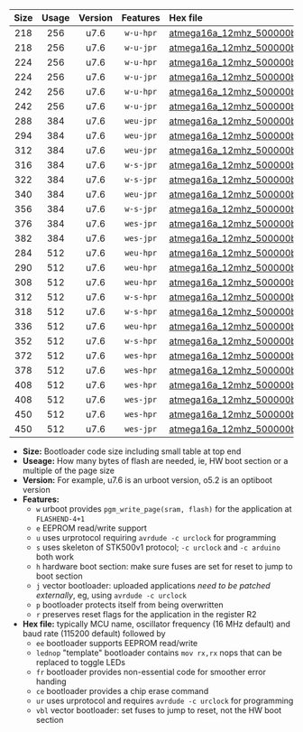 |Size|Usage|Version|Features|Hex file|
|:-:|:-:|:-:|:-:|:--|
|218|256|u7.6|`w-u-hpr`|[atmega16a_12mhz_500000bps_ur.hex](https://raw.githubusercontent.com/stefanrueger/urboot/main//atmega16a_12mhz_500000bps_ur.hex)|
|218|256|u7.6|`w-u-jpr`|[atmega16a_12mhz_500000bps_ur_vbl.hex](https://raw.githubusercontent.com/stefanrueger/urboot/main//atmega16a_12mhz_500000bps_ur_vbl.hex)|
|224|256|u7.6|`w-u-hpr`|[atmega16a_12mhz_500000bps_lednop_ur.hex](https://raw.githubusercontent.com/stefanrueger/urboot/main//atmega16a_12mhz_500000bps_lednop_ur.hex)|
|224|256|u7.6|`w-u-jpr`|[atmega16a_12mhz_500000bps_lednop_ur_vbl.hex](https://raw.githubusercontent.com/stefanrueger/urboot/main//atmega16a_12mhz_500000bps_lednop_ur_vbl.hex)|
|242|256|u7.6|`w-u-hpr`|[atmega16a_12mhz_500000bps_lednop_fr_ur.hex](https://raw.githubusercontent.com/stefanrueger/urboot/main//atmega16a_12mhz_500000bps_lednop_fr_ur.hex)|
|242|256|u7.6|`w-u-jpr`|[atmega16a_12mhz_500000bps_lednop_fr_ur_vbl.hex](https://raw.githubusercontent.com/stefanrueger/urboot/main//atmega16a_12mhz_500000bps_lednop_fr_ur_vbl.hex)|
|288|384|u7.6|`weu-jpr`|[atmega16a_12mhz_500000bps_ee_ur_vbl.hex](https://raw.githubusercontent.com/stefanrueger/urboot/main//atmega16a_12mhz_500000bps_ee_ur_vbl.hex)|
|294|384|u7.6|`weu-jpr`|[atmega16a_12mhz_500000bps_ee_lednop_ur_vbl.hex](https://raw.githubusercontent.com/stefanrueger/urboot/main//atmega16a_12mhz_500000bps_ee_lednop_ur_vbl.hex)|
|312|384|u7.6|`weu-jpr`|[atmega16a_12mhz_500000bps_ee_lednop_fr_ur_vbl.hex](https://raw.githubusercontent.com/stefanrueger/urboot/main//atmega16a_12mhz_500000bps_ee_lednop_fr_ur_vbl.hex)|
|316|384|u7.6|`w-s-jpr`|[atmega16a_12mhz_500000bps_vbl.hex](https://raw.githubusercontent.com/stefanrueger/urboot/main//atmega16a_12mhz_500000bps_vbl.hex)|
|322|384|u7.6|`w-s-jpr`|[atmega16a_12mhz_500000bps_lednop_vbl.hex](https://raw.githubusercontent.com/stefanrueger/urboot/main//atmega16a_12mhz_500000bps_lednop_vbl.hex)|
|340|384|u7.6|`weu-jpr`|[atmega16a_12mhz_500000bps_ee_lednop_fr_ce_ur_vbl.hex](https://raw.githubusercontent.com/stefanrueger/urboot/main//atmega16a_12mhz_500000bps_ee_lednop_fr_ce_ur_vbl.hex)|
|356|384|u7.6|`w-s-jpr`|[atmega16a_12mhz_500000bps_lednop_fr_vbl.hex](https://raw.githubusercontent.com/stefanrueger/urboot/main//atmega16a_12mhz_500000bps_lednop_fr_vbl.hex)|
|376|384|u7.6|`wes-jpr`|[atmega16a_12mhz_500000bps_ee_vbl.hex](https://raw.githubusercontent.com/stefanrueger/urboot/main//atmega16a_12mhz_500000bps_ee_vbl.hex)|
|382|384|u7.6|`wes-jpr`|[atmega16a_12mhz_500000bps_ee_lednop_vbl.hex](https://raw.githubusercontent.com/stefanrueger/urboot/main//atmega16a_12mhz_500000bps_ee_lednop_vbl.hex)|
|284|512|u7.6|`weu-hpr`|[atmega16a_12mhz_500000bps_ee_ur.hex](https://raw.githubusercontent.com/stefanrueger/urboot/main//atmega16a_12mhz_500000bps_ee_ur.hex)|
|290|512|u7.6|`weu-hpr`|[atmega16a_12mhz_500000bps_ee_lednop_ur.hex](https://raw.githubusercontent.com/stefanrueger/urboot/main//atmega16a_12mhz_500000bps_ee_lednop_ur.hex)|
|308|512|u7.6|`weu-hpr`|[atmega16a_12mhz_500000bps_ee_lednop_fr_ur.hex](https://raw.githubusercontent.com/stefanrueger/urboot/main//atmega16a_12mhz_500000bps_ee_lednop_fr_ur.hex)|
|312|512|u7.6|`w-s-hpr`|[atmega16a_12mhz_500000bps.hex](https://raw.githubusercontent.com/stefanrueger/urboot/main//atmega16a_12mhz_500000bps.hex)|
|318|512|u7.6|`w-s-hpr`|[atmega16a_12mhz_500000bps_lednop.hex](https://raw.githubusercontent.com/stefanrueger/urboot/main//atmega16a_12mhz_500000bps_lednop.hex)|
|336|512|u7.6|`weu-hpr`|[atmega16a_12mhz_500000bps_ee_lednop_fr_ce_ur.hex](https://raw.githubusercontent.com/stefanrueger/urboot/main//atmega16a_12mhz_500000bps_ee_lednop_fr_ce_ur.hex)|
|352|512|u7.6|`w-s-hpr`|[atmega16a_12mhz_500000bps_lednop_fr.hex](https://raw.githubusercontent.com/stefanrueger/urboot/main//atmega16a_12mhz_500000bps_lednop_fr.hex)|
|372|512|u7.6|`wes-hpr`|[atmega16a_12mhz_500000bps_ee.hex](https://raw.githubusercontent.com/stefanrueger/urboot/main//atmega16a_12mhz_500000bps_ee.hex)|
|378|512|u7.6|`wes-hpr`|[atmega16a_12mhz_500000bps_ee_lednop.hex](https://raw.githubusercontent.com/stefanrueger/urboot/main//atmega16a_12mhz_500000bps_ee_lednop.hex)|
|408|512|u7.6|`wes-hpr`|[atmega16a_12mhz_500000bps_ee_lednop_fr.hex](https://raw.githubusercontent.com/stefanrueger/urboot/main//atmega16a_12mhz_500000bps_ee_lednop_fr.hex)|
|408|512|u7.6|`wes-jpr`|[atmega16a_12mhz_500000bps_ee_lednop_fr_vbl.hex](https://raw.githubusercontent.com/stefanrueger/urboot/main//atmega16a_12mhz_500000bps_ee_lednop_fr_vbl.hex)|
|450|512|u7.6|`wes-hpr`|[atmega16a_12mhz_500000bps_ee_lednop_fr_ce.hex](https://raw.githubusercontent.com/stefanrueger/urboot/main//atmega16a_12mhz_500000bps_ee_lednop_fr_ce.hex)|
|450|512|u7.6|`wes-jpr`|[atmega16a_12mhz_500000bps_ee_lednop_fr_ce_vbl.hex](https://raw.githubusercontent.com/stefanrueger/urboot/main//atmega16a_12mhz_500000bps_ee_lednop_fr_ce_vbl.hex)|

- **Size:** Bootloader code size including small table at top end
- **Useage:** How many bytes of flash are needed, ie, HW boot section or a multiple of the page size
- **Version:** For example, u7.6 is an urboot version, o5.2 is an optiboot version
- **Features:**
  + `w` urboot provides `pgm_write_page(sram, flash)` for the application at `FLASHEND-4+1`
  + `e` EEPROM read/write support
  + `u` uses urprotocol requiring `avrdude -c urclock` for programming
  + `s` uses skeleton of STK500v1 protocol; `-c urclock` and `-c arduino` both work
  + `h` hardware boot section: make sure fuses are set for reset to jump to boot section
  + `j` vector bootloader: uploaded applications *need to be patched externally*, eg, using `avrdude -c urclock`
  + `p` bootloader protects itself from being overwritten
  + `r` preserves reset flags for the application in the register R2
- **Hex file:** typically MCU name, oscillator frequency (16 MHz default) and baud rate (115200 default) followed by
  + `ee` bootloader supports EEPROM read/write
  + `lednop` "template" bootloader contains `mov rx,rx` nops that can be replaced to toggle LEDs
  + `fr` bootloader provides non-essential code for smoother error handing
  + `ce` bootloader provides a chip erase command
  + `ur` uses urprotocol and requires `avrdude -c urclock` for programming
  + `vbl` vector bootloader: set fuses to jump to reset, not the HW boot section
